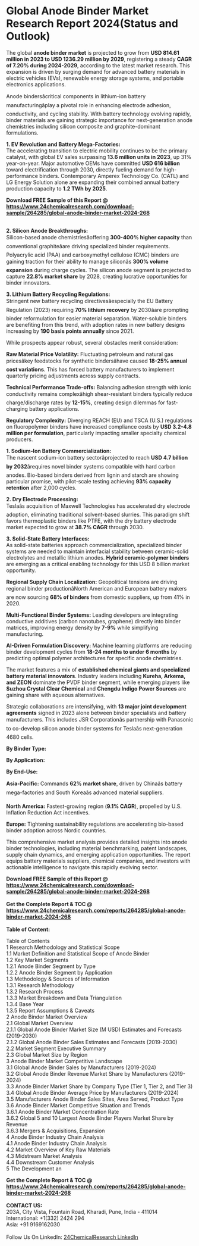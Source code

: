 <h1>Global Anode Binder Market Research Report 2024(Status and Outlook)</h1><p>The global <strong>anode binder market</strong> is projected to grow from <strong>USD 814.61 million in 2023 to USD 1236.29 million by 2029</strong>, registering a steady <strong>CAGR of 7.20% during 2024-2029</strong>, according to the latest market research. This expansion is driven by surging demand for advanced battery materials in electric vehicles (EVs), renewable energy storage systems, and portable electronics applications.</p><p>Anode bindersâcritical components in lithium-ion battery manufacturingâplay a pivotal role in enhancing electrode adhesion, conductivity, and cycling stability. With battery technology evolving rapidly, binder materials are gaining strategic importance for next-generation anode chemistries including silicon composite and graphite-dominant formulations.</p><p><strong>1. EV Revolution and Battery Mega-Factories:</strong><br>
The accelerating transition to electric mobility continues to be the primary catalyst, with global EV sales surpassing <strong>13.6 million units in 2023</strong>, up 31% year-on-year. Major automotive OEMs have committed <strong>USD 616 billion</strong> toward electrification through 2030, directly fueling demand for high-performance binders. Contemporary Amperex Technology Co. (CATL) and LG Energy Solution alone are expanding their combined annual battery production capacity to <strong>1.2 TWh by 2025</strong>.</p><div><b>Download FREE Sample of this Report @ 
            <a href="https://www.24chemicalresearch.com/download-sample/264285/global-anode-binder-market-2024-268">
            https://www.24chemicalresearch.com/download-sample/264285/global-anode-binder-market-2024-268</a></b></div><br><p><strong>2. Silicon Anode Breakthroughs:</strong><br>
Silicon-based anode chemistriesâoffering <strong>300-400% higher capacity</strong> than conventional graphiteâare driving specialized binder requirements. Polyacrylic acid (PAA) and carboxymethyl cellulose (CMC) binders are gaining traction for their ability to manage siliconâs <strong>300% volume expansion</strong> during charge cycles. The silicon anode segment is projected to capture <strong>22.8% market share</strong> by 2028, creating lucrative opportunities for binder innovators.</p><p><strong>3. Lithium Battery Recycling Regulations:</strong><br>
Stringent new battery recycling directivesâespecially the EU Battery Regulation (2023) requiring <strong>70% lithium recovery</strong> by 2030âare prompting binder reformulation for easier material separation. Water-soluble binders are benefiting from this trend, with adoption rates in new battery designs increasing by <strong>190 basis points annually</strong> since 2021.</p><p>While prospects appear robust, several obstacles merit consideration:</p><p><strong>Raw Material Price Volatility:</strong> Fluctuating petroleum and natural gas pricesâkey feedstocks for synthetic bindersâhave caused <strong>18-25% annual cost variations</strong>. This has forced battery manufacturers to implement quarterly pricing adjustments across supply contracts.</p><p><strong>Technical Performance Trade-offs:</strong> Balancing adhesion strength with ionic conductivity remains complexâhigh shear-resistant binders typically reduce charge/discharge rates by <strong>12-15%</strong>, creating design dilemmas for fast-charging battery applications.</p><p><strong>Regulatory Complexity:</strong> Diverging REACH (EU) and TSCA (U.S.) regulations on fluoropolymer binders have increased compliance costs by <strong>USD 3.2-4.8 million per formulation</strong>, particularly impacting smaller specialty chemical producers.</p><p><strong>1. Sodium-Ion Battery Commercialization:</strong><br>
The nascent sodium-ion battery sectorâprojected to reach <strong>USD 4.7 billion by 2032</strong>ârequires novel binder systems compatible with hard carbon anodes. Bio-based binders derived from lignin and starch are showing particular promise, with pilot-scale testing achieving <strong>93% capacity retention</strong> after 2,000 cycles.</p><p><strong>2. Dry Electrode Processing:</strong><br>
Teslaâs acquisition of Maxwell Technologies has accelerated dry electrode adoption, eliminating traditional solvent-based slurries. This paradigm shift favors thermoplastic binders like PTFE, with the dry battery electrode market expected to grow at <strong>38.7% CAGR</strong> through 2030.</p><p><strong>3. Solid-State Battery Interfaces:</strong><br>
As solid-state batteries approach commercialization, specialized binder systems are needed to maintain interfacial stability between ceramic-solid electrolytes and metallic lithium anodes. <strong>Hybrid ceramic-polymer binders</strong> are emerging as a critical enabling technology for this USD 8 billion market opportunity.</p><p><strong>Regional Supply Chain Localization:</strong> Geopolitical tensions are driving regional binder productionâNorth American and European battery makers are now sourcing <strong>68% of binders</strong> from domestic suppliers, up from 41% in 2020.</p><p><strong>Multi-Functional Binder Systems:</strong> Leading developers are integrating conductive additives (carbon nanotubes, graphene) directly into binder matrices, improving energy density by <strong>7-9%</strong> while simplifying manufacturing.</p><p><strong>AI-Driven Formulation Discovery:</strong> Machine learning platforms are reducing binder development cycles from <strong>18-24 months to under 6 months</strong> by predicting optimal polymer architectures for specific anode chemistries.</p><p>The market features a mix of <strong>established chemical giants and specialized battery material innovators</strong>. Industry leaders including <strong>Kureha, Arkema, and ZEON</strong> dominate the PVDF binder segment, while emerging players like <strong>Suzhou Crystal Clear Chemical</strong> and <strong>Chengdu Indigo Power Sources</strong> are gaining share with aqueous alternatives.</p><p>Strategic collaborations are intensifying, with <strong>13 major joint development agreements</strong> signed in 2023 alone between binder specialists and battery manufacturers. This includes JSR Corporationâs partnership with Panasonic to co-develop silicon anode binder systems for Teslaâs next-generation 4680 cells.</p><p><strong>By Binder Type:</strong></p><p><strong>By Application:</strong></p><p><strong>By End-Use:</strong></p><p><strong>Asia-Pacific:</strong> Commands <strong>62% market share</strong>, driven by Chinaâs battery mega-factories and South Koreaâs advanced material suppliers.</p><p><strong>North America:</strong> Fastest-growing region (<strong>9.1% CAGR</strong>), propelled by U.S. Inflation Reduction Act incentives.</p><p><strong>Europe:</strong> Tightening sustainability regulations are accelerating bio-based binder adoption across Nordic countries.</p><p>This comprehensive market analysis provides detailed insights into anode binder technologies, including material benchmarking, patent landscapes, supply chain dynamics, and emerging application opportunities. The report equips battery materials suppliers, chemical companies, and investors with actionable intelligence to navigate this rapidly evolving sector.</p><div><b>Download FREE Sample of this Report @ 
            <a href="https://www.24chemicalresearch.com/download-sample/264285/global-anode-binder-market-2024-268">
            https://www.24chemicalresearch.com/download-sample/264285/global-anode-binder-market-2024-268</a></b></div><br><div><b>Get the Complete Report & TOC @ 
            <a href="https://www.24chemicalresearch.com/reports/264285/global-anode-binder-market-2024-268">
            https://www.24chemicalresearch.com/reports/264285/global-anode-binder-market-2024-268</a></b></div><br>
            <b>Table of Content:</b><p>Table of Contents<br />
1 Research Methodology and Statistical Scope<br />
1.1 Market Definition and Statistical Scope of Anode Binder<br />
1.2 Key Market Segments<br />
1.2.1 Anode Binder Segment by Type<br />
1.2.2 Anode Binder Segment by Application<br />
1.3 Methodology & Sources of Information<br />
1.3.1 Research Methodology<br />
1.3.2 Research Process<br />
1.3.3 Market Breakdown and Data Triangulation<br />
1.3.4 Base Year<br />
1.3.5 Report Assumptions & Caveats<br />
2 Anode Binder Market Overview<br />
2.1 Global Market Overview<br />
2.1.1 Global Anode Binder Market Size (M USD) Estimates and Forecasts (2019-2030)<br />
2.1.2 Global Anode Binder Sales Estimates and Forecasts (2019-2030)<br />
2.2 Market Segment Executive Summary<br />
2.3 Global Market Size by Region<br />
3 Anode Binder Market Competitive Landscape<br />
3.1 Global Anode Binder Sales by Manufacturers (2019-2024)<br />
3.2 Global Anode Binder Revenue Market Share by Manufacturers (2019-2024)<br />
3.3 Anode Binder Market Share by Company Type (Tier 1, Tier 2, and Tier 3)<br />
3.4 Global Anode Binder Average Price by Manufacturers (2019-2024)<br />
3.5 Manufacturers Anode Binder Sales Sites, Area Served, Product Type<br />
3.6 Anode Binder Market Competitive Situation and Trends<br />
3.6.1 Anode Binder Market Concentration Rate<br />
3.6.2 Global 5 and 10 Largest Anode Binder Players Market Share by Revenue<br />
3.6.3 Mergers & Acquisitions, Expansion<br />
4 Anode Binder Industry Chain Analysis<br />
4.1 Anode Binder Industry Chain Analysis<br />
4.2 Market Overview of Key Raw Materials<br />
4.3 Midstream Market Analysis<br />
4.4 Downstream Customer Analysis<br />
5 The Development an</p><div><b>Get the Complete Report & TOC @ 
            <a href="https://www.24chemicalresearch.com/reports/264285/global-anode-binder-market-2024-268">
            https://www.24chemicalresearch.com/reports/264285/global-anode-binder-market-2024-268</a></b></div><br><b>CONTACT US:</b><br>
            203A, City Vista, Fountain Road, Kharadi, Pune, India - 411014<br>
            International: +1(332) 2424 294<br>
            Asia: +91 9169162030 <br><br>
            Follow Us On LinkedIn: <a href="https://www.linkedin.com/company/24chemicalresearch/">24ChemicalResearch LinkedIn</a>